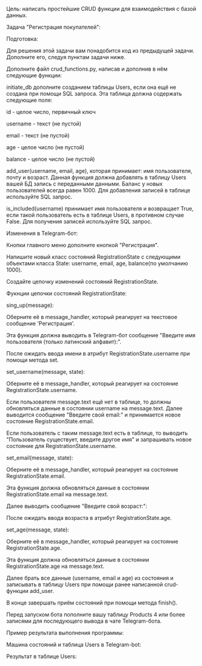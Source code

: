 Цель: написать простейшие CRUD функции для взаимодействия с базой данных.

Задача "Регистрация покупателей":

Подготовка:

Для решения этой задачи вам понадобится код из предыдущей задачи. Дополните его, следуя пунктам задачи ниже.

Дополните файл crud_functions.py, написав и дополнив в нём следующие функции:

initiate_db дополните созданием таблицы Users, если она ещё не создана при помощи SQL запроса. Эта таблица должна содержать следующие поля:

id - целое число, первичный ключ

username - текст (не пустой)

email - текст (не пустой)

age - целое число (не пустой)

balance - целое число (не пустой)

add_user(username, email, age), которая принимает: имя пользователя, почту и возраст. Данная функция должна добавлять в таблицу Users вашей БД запись с переданными данными. Баланс у новых пользователей всегда равен 1000. Для добавления записей в таблице используйте SQL запрос.

is_included(username) принимает имя пользователя и возвращает True, если такой пользователь есть в таблице Users, в противном случае False. Для получения записей используйте SQL запрос.

Изменения в Telegram-бот:

Кнопки главного меню дополните кнопкой "Регистрация".

Напишите новый класс состояний RegistrationState с следующими объектами класса State: username, email, age, balance(по умолчанию 1000).

Создайте цепочку изменений состояний RegistrationState.

Фукнции цепочки состояний RegistrationState:

sing_up(message):

Оберните её в message_handler, который реагирует на текстовое сообщение 'Регистрация'.

Эта функция должна выводить в Telegram-бот сообщение "Введите имя пользователя (только латинский алфавит):".

После ожидать ввода имени в атрибут RegistrationState.username при помощи метода set.

set_username(message, state):

Оберните её в message_handler, который реагирует на состояние RegistrationState.username.

Если пользователя message.text ещё нет в таблице, то должны обновляться данные в состоянии username на message.text. Далее выводится сообщение "Введите свой email:" и принимается новое состояние RegistrationState.email.

Если пользователь с таким message.text есть в таблице, то выводить "Пользователь существует, введите другое имя" и запрашивать новое состояние для RegistrationState.username.

set_email(message, state):

Оберните её в message_handler, который реагирует на состояние RegistrationState.email.

Эта функция должна обновляться данные в состоянии RegistrationState.email на message.text.

Далее выводить сообщение "Введите свой возраст:":

После ожидать ввода возраста в атрибут RegistrationState.age.

set_age(message, state):

Оберните её в message_handler, который реагирует на состояние RegistrationState.age.

Эта функция должна обновляться данные в состоянии RegistrationState.age на message.text.

Далее брать все данные (username, email и age) из состояния и записывать в таблицу Users при помощи ранее написанной crud-функции add_user.

В конце завершать приём состояний при помощи метода finish().

Перед запуском бота пополните вашу таблицу Products 4 или более записями для последующего вывода в чате Telegram-бота.

Пример результата выполнения программы:

Машина состояний и таблица Users в Telegram-bot:

Результат в таблице Users:
